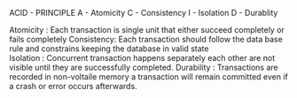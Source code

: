 ACID - PRINCIPLE
A - Atomicity
C - Consistency
I - Isolation
D - Durablity

Atomicity : Each transaction is single unit that either succeed completely
			or fails completely
Consistency: Each transaction should follow the data base rule and 			   	          			  constrains keeping the database in valid state	      
Isolation : Concurrent transaction happens separately each other are not 			visible until they are successfully completed.
Durability : Transactions are recorded in non-voltaile memory a transaction 			 			will remain committed even if a crash or error occurs afterwards. 
			
			